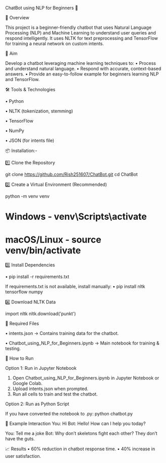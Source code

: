 ChatBot using NLP for Beginners 🤖

📌 Overview

This project is a beginner-friendly chatbot that uses Natural Language Processing (NLP) and Machine Learning to understand user queries and respond intelligently.
It uses NLTK for text preprocessing and TensorFlow for training a neural network on custom intents.

🎯 Aim

Develop a chatbot leveraging machine learning techniques to:
• Process and understand natural language.
• Respond with accurate, context-based answers.
• Provide an easy-to-follow example for beginners learning NLP and TensorFlow.

🛠️ Tools & Technologies

• Python

• NLTK (tokenization, stemming)

• TensorFlow

• NumPy

• JSON (for intents file)


📦 Installation:-

1️⃣ Clone the Repository

git clone https://github.com/Rish251607/ChatBot.git
cd ChatBot

2️⃣ Create a Virtual Environment (Recommended)

python -m venv venv

# Windows -  venv\Scripts\activate

# macOS/Linux - source venv/bin/activate

3️⃣ Install Dependencies

• pip install -r requirements.txt

If requirements.txt is not available, install manually:
• pip install nltk tensorflow numpy

4️⃣ Download NLTK Data

import nltk
nltk.download('punkt')

📂 Required Files

• intents.json → Contains training data for the chatbot.

• Chatbot_using_NLP_for_Beginners.ipynb → Main notebook for training & testing.

🚀 How to Run

Option 1: Run in Jupyter Notebook

1. Open Chatbot_using_NLP_for_Beginners.ipynb in Jupyter Notebook or Google Colab.
2. Upload intents.json when prompted.
3. Run all cells to train and test the chatbot.

Option 2: Run as Python Script

If you have converted the notebook to .py:
python chatbot.py

💬 Example Interaction
You: Hi
Bot: Hello! How can I help you today?

You: Tell me a joke
Bot: Why don’t skeletons fight each other? They don’t have the guts.

📈 Results
• 60% reduction in chatbot response time.
• 40% increase in user satisfaction.
